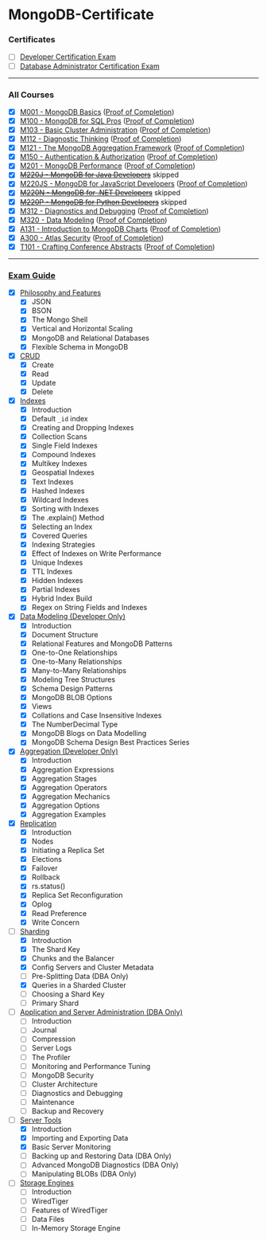 # MongoDB-Certificate

### Certificates

- [ ] [Developer Certification Exam](https://university.mongodb.com/certification/developer/about)
- [ ] [Database Administrator Certification Exam](https://university.mongodb.com/certification/dba/about)

---

### All Courses
- [x] [M001 - MongoDB Basics](https://university.mongodb.com/courses/M001/about) ([Proof of Completion](https://university.mongodb.com/course_completion/d0409a62-cc6b-4c01-9e53-be644ca704fc))
- [x] [M100 - MongoDB for SQL Pros](https://university.mongodb.com/courses/M100/about) ([Proof of Completion](https://university.mongodb.com/course_completion/c5b78de6-8f95-45bc-a72d-230239faec8b))
- [x] [M103 - Basic Cluster Administration](https://university.mongodb.com/courses/M103/about) ([Proof of Completion](https://university.mongodb.com/course_completion/bba79eb1-57a4-4482-871e-cf3d5637a786))
- [x] [M112 - Diagnostic Thinking](https://university.mongodb.com/courses/M112/about) ([Proof of Completion](https://university.mongodb.com/course_completion/79367103-2bd8-43d8-a458-cc32ca503ae9))
- [x] [M121 - The MongoDB Aggregation Framework](https://university.mongodb.com/courses/M121/about) ([Proof of Completion](https://university.mongodb.com/course_completion/4ae167b6-2897-43af-90af-05f3267acbc5))
- [x] [M150 - Authentication & Authorization](https://university.mongodb.com/courses/M150/about) ([Proof of Completion](https://university.mongodb.com/course_completion/1f2dbd99-8d9c-423a-9938-ddb6a516d3b3))
- [x] [M201 - MongoDB Performance](https://university.mongodb.com/courses/M201/about) ([Proof of Completion](https://university.mongodb.com/course_completion/9e6c2084-17b0-40cf-9595-6a99f5aca400))
- [x] ~~[M220J - MongoDB for Java Developers](https://university.mongodb.com/courses/M220J/about)~~ skipped
- [x] [M220JS - MongoDB for JavaScript Developers](https://university.mongodb.com/courses/M220JS/about) ([Proof of Completion](https://university.mongodb.com/course_completion/082ad8dd-141b-4467-9359-e8b8f5eacc1e))
- [x] ~~[M220N - MongoDB for .NET Developers](https://university.mongodb.com/courses/M220N/about)~~ skipped
- [x] ~~[M220P - MongoDB for Python Developers](https://university.mongodb.com/courses/M220P/about)~~ skipped
- [x] [M312 - Diagnostics and Debugging](https://university.mongodb.com/courses/M312/about) ([Proof of Completion](https://university.mongodb.com/course_completion/e56cb3fd-4ffc-43c4-9bcd-d10ef537039b))
- [x] [M320 - Data Modeling](https://university.mongodb.com/courses/M320/about) ([Proof of Completion](https://university.mongodb.com/course_completion/b8aff82c-0efc-4f8f-bc15-8e9dd897801b))
- [x] [A131 - Introduction to MongoDB Charts](https://university.mongodb.com/courses/A131/about) ([Proof of Completion](https://university.mongodb.com/course_completion/065ea7ee-f893-4c4f-9ad7-1573f43afa32))
- [x] [A300 - Atlas Security](https://university.mongodb.com/courses/A300/about) ([Proof of Completion](https://university.mongodb.com/course_completion/36e7ec0b-203c-4924-9ee2-565ebcc4ee0d))
- [x] [T101 - Crafting Conference Abstracts](https://university.mongodb.com/courses/T101/about) ([Proof of Completion](https://university.mongodb.com/course_completion/82bad307-4752-4fc3-beeb-4715da02dd92))

---

### [Exam Guide](https://university.mongodb.com/exam/guide)

- [x] [Philosophy and Features](https://university.mongodb.com/exam/guide#philosophy-and-features)
  - [x] JSON
  - [x] BSON
  - [x] The Mongo Shell
  - [x] Vertical and Horizontal Scaling
  - [x] MongoDB and Relational Databases
  - [x] Flexible Schema in MongoDB
- [x] [CRUD](https://university.mongodb.com/exam/guide#crud)
  - [x] Create
  - [x] Read
  - [x] Update
  - [x] Delete
- [x] [Indexes](https://university.mongodb.com/exam/guide#indexes)
  - [x] Introduction
  - [x] Default `_id` index
  - [x] Creating and Dropping Indexes
  - [x] Collection Scans
  - [x] Single Field Indexes
  - [x] Compound Indexes
  - [x] Multikey Indexes
  - [x] Geospatial Indexes
  - [x] Text Indexes
  - [x] Hashed Indexes
  - [x] Wildcard Indexes
  - [x] Sorting with Indexes
  - [x] The .explain() Method
  - [x] Selecting an Index
  - [x] Covered Queries
  - [x] Indexing Strategies
  - [x] Effect of Indexes on Write Performance
  - [x] Unique Indexes
  - [x] TTL Indexes
  - [x] Hidden Indexes
  - [x] Partial Indexes
  - [x] Hybrid Index Build
  - [x] Regex on String Fields and Indexes
- [x] [Data Modeling (Developer Only)](https://university.mongodb.com/exam/guide#data-modeling-developer-only)
  - [x] Introduction
  - [x] Document Structure
  - [x] Relational Features and MongoDB Patterns
  - [x] One-to-One Relationships
  - [x] One-to-Many Relationships
  - [x] Many-to-Many Relationships
  - [x] Modeling Tree Structures
  - [x] Schema Design Patterns
  - [x] MongoDB BLOB Options
  - [x] Views
  - [x] Collations and Case Insensitive Indexes
  - [x] The NumberDecimal Type
  - [x] MongoDB Blogs on Data Modelling
  - [x] MongoDB Schema Design Best Practices Series
- [x] [Aggregation (Developer Only)](https://university.mongodb.com/exam/guide#aggregation-developer-only)
  - [x] Introduction
  - [x] Aggregation Expressions
  - [x] Aggregation Stages
  - [x] Aggregation Operators
  - [x] Aggregation Mechanics
  - [x] Aggregation Options
  - [x] Aggregation Examples
- [x] [Replication](https://university.mongodb.com/exam/guide#replication)
  - [x] Introduction
  - [x] Nodes
  - [x] Initiating a Replica Set
  - [x] Elections
  - [x] Failover
  - [x] Rollback
  - [x] rs.status()
  - [x] Replica Set Reconfiguration
  - [x] Oplog
  - [x] Read Preference
  - [x] Write Concern
- [ ] [Sharding](https://university.mongodb.com/exam/guide#sharding)
  - [x] Introduction
  - [x] The Shard Key
  - [x] Chunks and the Balancer
  - [x] Config Servers and Cluster Metadata
  - [ ] Pre-Splitting Data (DBA Only)
  - [x] Queries in a Sharded Cluster
  - [ ] Choosing a Shard Key
  - [ ] Primary Shard
- [ ] [Application and Server Administration (DBA Only)](https://university.mongodb.com/exam/guide#application-and-server-administration-dba-only)
  - [ ] Introduction
  - [ ] Journal
  - [ ] Compression
  - [ ] Server Logs
  - [ ] The Profiler
  - [ ] Monitoring and Performance Tuning
  - [ ] MongoDB Security
  - [ ] Cluster Architecture
  - [ ] Diagnostics and Debugging
  - [ ] Maintenance
  - [ ] Backup and Recovery
- [ ] [Server Tools](https://university.mongodb.com/exam/guide#server-tools)
  - [x] Introduction
  - [x] Importing and Exporting Data
  - [x] Basic Server Monitoring
  - [ ] Backing up and Restoring Data (DBA Only)
  - [ ] Advanced MongoDB Diagnostics (DBA Only)
  - [ ] Manipulating BLOBs (DBA Only)
- [ ] [Storage Engines](https://university.mongodb.com/exam/guide#storage-engines)
  - [ ] Introduction
  - [ ] WiredTiger
  - [ ] Features of WiredTiger
  - [ ] Data Files
  - [ ] In-Memory Storage Engine

